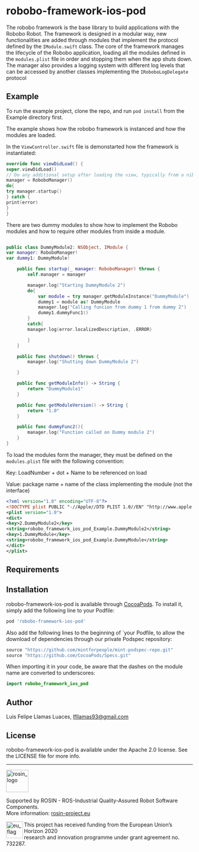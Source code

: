 # robobo-framework-ios-pod


The robobo framework is the base library to build applications with the Robobo Robot. The framework is designed in a modular way, new functionalities are added through modules that implement the protocol defined by the ```IModule.swift``` class. The core of the framework manages the lifecycle of the Robobo application, loading all the modules defined in the ```modules.plist``` file in order and stopping them when the app shuts down. The manager also provides a logging system with different log levels that can be accessed by another classes implementing the ```IRoboboLogDelegate``` protocol


## Example

To run the example project, clone the repo, and run `pod install` from the Example directory first.

The example shows how the robobo framework is instanced and how the modules are loaded.

In the ```ViewController.swift``` file is demonstarted how the framework is instantiated:

```swift
override func viewDidLoad() {
super.viewDidLoad()
// Do any additional setup after loading the view, typically from a nib.
manager = RoboboManager()
do{
try manager.startup()
} catch {
print(error)
}
}
```

There are two dummy modules to show how to implement the Robobo modules and how to require other modules from inside a module.

```swift

public class DummyModule2: NSObject, IModule {
var manager: RoboboManager!
var dummy1: DummyModule!

    public func startup(_ manager: RoboboManager) throws {
        self.manager = manager

        manager.log("Starting DummyModule 2")
        do{
            var module = try manager.getModuleInstance("DummyModule")
            dummy1 = module as? DummyModule
            manager.log("Calling funcion from dummy 1 from dummy 2")
            dummy1.dummyFunc1()
        }
        catch{
        manager.log(error.localizedDescription, .ERROR)

        }
    }

    public func shutdown() throws {
        manager.log("Shutting down DummyModule 2")

    }

    public func getModuleInfo() -> String {
        return "DummyModule1"
    }

    public func getModuleVersion() -> String {
        return "1.0"
    }

    public func dummyFunc2(){
        manager.log("Function called on Dummy module 2")
    }
}

```

To load the modules form the manager, they must be defined on the ```modules.plist``` file with the following convention:

Key: LoadNumber + dot + Name to be referenced on load

Value: package name + name of the class implementing the module (not the interface)

```xml
<?xml version="1.0" encoding="UTF-8"?>
<!DOCTYPE plist PUBLIC "-//Apple//DTD PLIST 1.0//EN" "http://www.apple.com/DTDs/PropertyList-1.0.dtd">
<plist version="1.0">
<dict>
<key>2.DummyModule2</key>
<string>robobo_framework_ios_pod_Example.DummyModule2</string>
<key>1.DummyModule</key>
<string>robobo_framework_ios_pod_Example.DummyModule</string>
</dict>
</plist>
```

## Requirements

## Installation

robobo-framework-ios-pod is available through [CocoaPods](https://cocoapods.org). To install
it, simply add the following line to your Podfile:

```ruby
pod 'robobo-framework-ios-pod'
```

Also add the following lines to the beginning of `your Podfile, to allow the download of dependencies through our private Podspec repository:

```ruby
source "https://github.com/mintforpeople/mint-podspec-repo.git"
source "https://github.com/CocoaPods/Specs.git"
```

When importing it in your code, be aware that the dashes on the module name are converted to underscores:

```swift
import robobo_framework_ios_pod
```

## Author

Luis Felipe Llamas Luaces, lfllamas93@gmail.com

## License

robobo-framework-ios-pod is available under the Apache 2.0 license. See the LICENSE file for more info.

***
<!-- 
    ROSIN acknowledgement from the ROSIN press kit
    @ https://github.com/rosin-project/press_kit
-->

<a href="http://rosin-project.eu">
  <img src="http://rosin-project.eu/wp-content/uploads/rosin_ack_logo_wide.png" 
       alt="rosin_logo" height="60" >
</a>

Supported by ROSIN - ROS-Industrial Quality-Assured Robot Software Components.  
More information: <a href="http://rosin-project.eu">rosin-project.eu</a>

<img src="http://rosin-project.eu/wp-content/uploads/rosin_eu_flag.jpg" 
     alt="eu_flag" height="45" align="left" >  

This project has received funding from the European Union’s Horizon 2020  
research and innovation programme under grant agreement no. 732287. 
